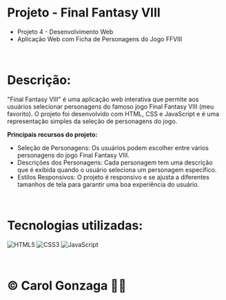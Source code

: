 # Projeto - Final Fantasy VIII
- Projeto 4 - Desenvolvimento Web
- Aplicação Web com Ficha de Personagens do Jogo FFVIII

<br/>

# Descrição:
"Final Fantasy VIII" é uma aplicação web interativa que permite aos usuários selecionar personagens do famoso jogo Final Fantasy VIII (meu favorito). O projeto foi desenvolvido com HTML, CSS e JavaScript e é uma representação simples da seleção de personagens do jogo.

**Principais recursos do projeto:**
- Seleção de Personagens: Os usuários podem escolher entre vários personagens do jogo Final Fantasy VIII.
- Descrições dos Personagens: Cada personagem tem uma descrição que é exibida quando o usuário seleciona um personagem específico.
- Estilos Responsivos: O projeto é responsivo e se ajusta a diferentes tamanhos de tela para garantir uma boa experiência do usuário.

<br/>

# Tecnologias utilizadas:
![HTML5](https://img.shields.io/badge/html5-%23E34F26.svg?style=flat&logo=html5&logoColor=white) 
![CSS3](https://img.shields.io/badge/css3-%231572B6.svg?style=flat&logo=css3&logoColor=white)
![JavaScript](https://img.shields.io/badge/javascript-%23323330.svg?style=flat&logo=javascript&logoColor=%23F7DF1E)

<br/>
  
# © Carol Gonzaga 🏳️‍🌈
